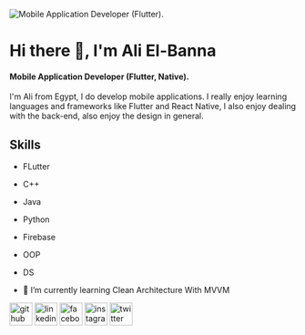 ![Mobile Application Developer (Flutter).](https://pbs.twimg.com/profile_banners/1355941150797025281/1668467906/1080x360)

# Hi there 👋, I'm Ali El-Banna
#### Mobile Application Developer (Flutter, Native).

I'm Ali from Egypt, I do develop mobile applications. I really enjoy learning languages and frameworks like Flutter and React Native, I also enjoy dealing with the back-end, also enjoy the design in general.

## Skills

- FLutter
- C++
- Java 
- Python
- Firebase
- OOP
- DS

- 🌱 I’m currently learning Clean Architecture With MVVM 


[<img src='https://cdn.jsdelivr.net/npm/simple-icons@3.0.1/icons/github.svg' alt='github' height='40'>](https://github.com/alielbanna)  [<img src='https://cdn.jsdelivr.net/npm/simple-icons@3.0.1/icons/linkedin.svg' alt='linkedin' height='40'>](https://www.linkedin.com/in/ali-elbanna/)  [<img src='https://cdn.jsdelivr.net/npm/simple-icons@3.0.1/icons/facebook.svg' alt='facebook' height='40'>](https://www.facebook.com/ali.elbana.528)  [<img src='https://cdn.jsdelivr.net/npm/simple-icons@3.0.1/icons/instagram.svg' alt='instagram' height='40'>](https://www.instagram.com/ali.lbanna/)  [<img src='https://cdn.jsdelivr.net/npm/simple-icons@3.0.1/icons/twitter.svg' alt='twitter' height='40'>](https://twitter.com/AliLBanna)  

